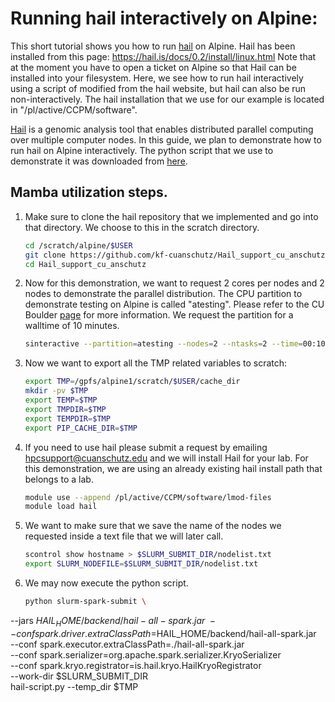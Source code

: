 Running hail interactively on Alpine:
============================================================

This short tutorial shows you how to run [hail](https://hail.is/references.html)  on Alpine. Hail has been installed from this page: https://hail.is/docs/0.2/install/linux.html
Note that at the moment you have to open a ticket on Alpine so that Hail can be installed into your filesystem. Here, we see how to run hail interactively using a script of modified from the hail website, but hail can also be run non-interactively.
The hail installation that we use for our example is located in "/pl/active/CCPM/software".

[Hail](https://hail.is/references.html) is a genomic analysis tool that enables distributed parallel computing over multiple computer nodes.
In this guide, we plan to demonstrate how to run hail on Alpine interactively. The python script that we use to demonstrate it was downloaded from [here](https://hail.is/docs/0.2/install/other-cluster.html).

## Mamba utilization steps.

1) Make sure to clone the hail repository that we implemented and go into that directory.
   We choose to this in the scratch directory.

   ```bash
   cd /scratch/alpine/$USER
   git clone https://github.com/kf-cuanschutz/Hail_support_cu_anschutz.git
   cd Hail_support_cu_anschutz
   ```

3) Now for this demonstration, we want to request 2 cores per nodes and 2 nodes to demonstrate the parallel distribution.
   The CPU partition to demonstrate testing on Alpine is called "atesting". Please refer to the CU Boulder [page](https://curc.readthedocs.io/en/latest/clusters/alpine/alpine-hardware.html) for more information.
   We request the partition for a walltime of 10 minutes.

   ```bash
   sinteractive --partition=atesting --nodes=2 --ntasks=2 --time=00:10:00
   ```

4) Now we want to export all the TMP related variables to scratch:

   ```bash
   export TMP=/gpfs/alpine1/scratch/$USER/cache_dir
   mkdir -pv $TMP
   export TEMP=$TMP
   export TMPDIR=$TMP
   export TEMPDIR=$TMP
   export PIP_CACHE_DIR=$TMP
   ```

5) If you need to use hail please submit a request by emailing hpcsupport@cuanschutz.edu and we will install Hail for your lab.
   For this demonstration, we are using an already existing hail install path that belongs to a lab.

   ```bash   
   module use --append /pl/active/CCPM/software/lmod-files
   module load hail
   ```

6) We want to make sure that we save the name of the nodes we requested inside a text file that we will later call.

   ```bash
   scontrol show hostname > $SLURM_SUBMIT_DIR/nodelist.txt
   export SLURM_NODEFILE=$SLURM_SUBMIT_DIR/nodelist.txt
   ```
7) We may now execute the python script.

   ```bash
   python slurm-spark-submit \
--jars $HAIL_HOME/backend/hail-all-spark.jar \
--conf spark.driver.extraClassPath=$HAIL_HOME/backend/hail-all-spark.jar \
--conf spark.executor.extraClassPath=./hail-all-spark.jar \
--conf spark.serializer=org.apache.spark.serializer.KryoSerializer \
--conf spark.kryo.registrator=is.hail.kryo.HailKryoRegistrator \
--work-dir $SLURM_SUBMIT_DIR \
hail-script.py --temp_dir $TMP
   ```




